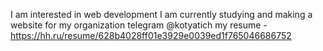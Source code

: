 I am interested in web development
I am currently studying and making a website for my organization
telegram @kotyatich
 my resume -https://hh.ru/resume/628b4028ff01e3929e0039ed1f765046686752

<!---
koteyka121991/koteyka121991 is a ✨ special ✨ repository because its `README.md` (this file) appears on your GitHub profile.
You can click the Preview link to take a look at your changes.
--->
